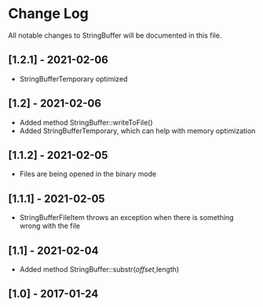 # Change Log
All notable changes to StringBuffer will be documented in this file.

## [1.2.1] - 2021-02-06

- StringBufferTemporary optimized

## [1.2] - 2021-02-06

- Added method StringBuffer::writeToFile()
- Added StringBufferTemporary, which can help with memory optimization

## [1.1.2] - 2021-02-05

- Files are being opened in the binary mode

## [1.1.1] - 2021-02-05

- StringBufferFileItem throws an exception when there is something wrong with the file

## [1.1] - 2021-02-04

- Added method StringBuffer::substr($offset,$length)

## [1.0] - 2017-01-24
